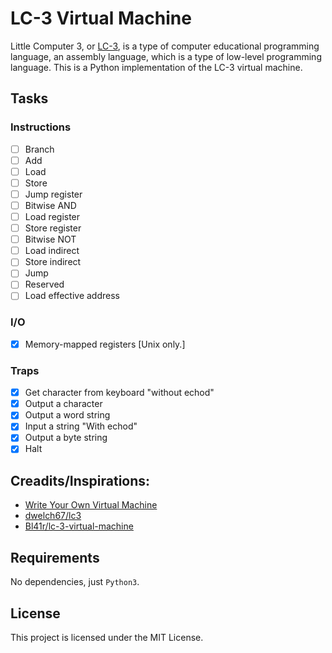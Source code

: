 # LC-3 Virtual Machine
Little Computer 3, or [LC-3](https://en.wikipedia.org/wiki/LC-3), is a type of computer educational programming language, an assembly language, which is a type of low-level programming language.
This is a Python implementation of the LC-3 virtual machine.

## Tasks
### Instructions
- [ ] Branch
- [ ] Add
- [ ] Load
- [ ] Store
- [ ] Jump register
- [ ] Bitwise AND
- [ ] Load register
- [ ] Store register
- [ ] Bitwise NOT
- [ ] Load indirect
- [ ] Store indirect
- [ ] Jump
- [ ] Reserved
- [ ] Load effective address
### I/O
- [x] Memory-mapped registers [Unix only.]
### Traps
- [x] Get character from keyboard "without echod"
- [x] Output a character
- [x] Output a word string
- [x] Input a string "With echod"
- [x] Output a byte string
- [x] Halt

## Creadits/Inspirations:
 - [Write Your Own Virtual Machine](https://justinmeiners.github.io/lc3-vm/index.html#)
 - [dwelch67/lc3](https://github.com/dwelch67/lc3)
 - [Bl41r/lc-3-virtual-machine](https://github.com/Bl41r/lc-3-virtual-machine)

## Requirements
No dependencies, just `Python3`.

## License
This project is licensed under the MIT License.